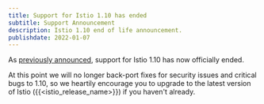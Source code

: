 ```yaml
---
title: Support for Istio 1.10 has ended
subtitle: Support Announcement
description: Istio 1.10 end of life announcement.
publishdate: 2022-01-07
---
```


As [previously announced](/news/support/announcing-1.10-eol/), support for Istio 1.10 has now officially ended.

At this point we will no longer back-port fixes for security issues and critical bugs to 1.10, so we heartily encourage
you to upgrade to the latest version of Istio ({{<istio_release_name>}}) if you haven't already.
